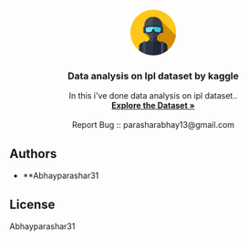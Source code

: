 <br />
<p align="center">
  <a href="https://github.com/github_Abhayparashar/ipl_data_analysis">
    <img src="profile.png" alt="Logo" width="80" height="80">
  </a>

  <h3 align="center">Data analysis on Ipl dataset by kaggle</h3>

  <p align="center">
 In this i've done data analysis on ipl dataset..
    <br />
    <a href="https://www.kaggle.com/manasgarg/ipl"><strong>Explore the Dataset »</strong></a>
    <br />
    <br />
    <a>Report Bug :: parasharabhay13@gmail.com</a>
    
  </p>
</p>

## Authors

* **Abhayparashar31


## License

Abhayparashar31
